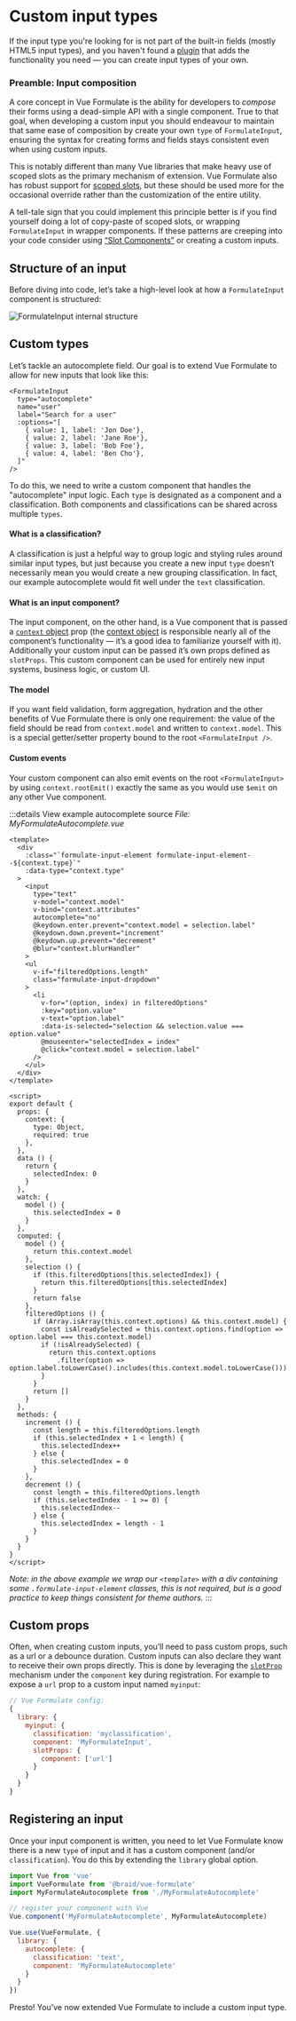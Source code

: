 # Custom input types

If the input type you're looking for is not part of the built-in fields (mostly
HTML5 input types), and you haven't found a [plugin](/guide/plugins) that adds
the functionality you need — you can create input types of your own.

### Preamble: Input composition

A core concept in Vue Formulate is the ability for developers to _compose_ their
forms using a dead-simple API with a single component. True to that goal, when
developing a custom input you should endeavour to maintain that same ease of
composition by create your own `type` of `FormulateInput`, ensuring the
syntax for creating forms and fields stays consistent even when using custom
inputs.

This is notably different than many Vue libraries that make heavy use of scoped
slots as the primary mechanism of extension. Vue Formulate also has robust
support for [scoped slots](/guide/inputs/slots/), but these should be used more
for the occasional override rather than the customization of the entire utility.

A tell-tale sign that you could implement this principle better is if you find
yourself doing a lot of copy-paste of scoped slots, or wrapping `FormulateInput`
in wrapper components. If these patterns are creeping into your code consider
using [“Slot Components”](/guide/inputs/slots/#slot-components) or creating a
custom inputs.

## Structure of an input

Before diving into code, let’s take a high-level look at how a
`FormulateInput` component is structured:

![FormulateInput internal structure](./structure.svg)

## Custom types

Let’s tackle an autocomplete field. Our goal is to extend Vue Formulate to allow
for new inputs that look like this:

```vue
<FormulateInput
  type="autocomplete"
  name="user"
  label="Search for a user"
  :options="[
    { value: 1, label: 'Jon Doe'},
    { value: 2, label: 'Jane Roe'},
    { value: 3, label: 'Bob Foe'},
    { value: 4, label: 'Ben Cho'},
  ]"
/>
```

To do this, we need to write a custom component that handles the "autocomplete"
input logic. Each `type` is designated as a component and a classification. Both
components and classifications can be shared across multiple `types`.

#### What is a classification?

A classification is just a helpful way to group logic and styling rules around
similar input types, but just because you create a new input `type` doesn’t
necessarily mean you would create a new grouping classification. In fact,
our example autocomplete would fit well under the `text` classification.

#### What is an input component?

The input component, on the other hand, is a Vue component that is passed a
[`context` object](/guide/inputs/#context-object) prop (the [context object](/guide/inputs/#context-object)
is responsible nearly all of the component’s functionality — it’s a good
idea to familiarize yourself with it). Additionally your custom input can be
passed it’s own props defined as `slotProps`. This custom component can be used
for entirely new input systems, business logic, or custom UI.

#### The model

If you want field validation, form aggregation, hydration and the other
benefits of Vue Formulate there is only one requirement: the value of the field
should be read from `context.model` and written to `context.model`. This is a
special getter/setter property bound to the root `<FormulateInput />`.

#### Custom events
Your custom component can also emit events on the root `<FormulateInput>` by
using `context.rootEmit()` exactly the same as you would use `$emit` on any
other Vue component.

:::details View example autocomplete source
_File: MyFormulateAutocomplete.vue_
```vue
<template>
  <div
    :class="`formulate-input-element formulate-input-element--${context.type}`"
    :data-type="context.type"
  >
    <input
      type="text"
      v-model="context.model"
      v-bind="context.attributes"
      autocomplete="no"
      @keydown.enter.prevent="context.model = selection.label"
      @keydown.down.prevent="increment"
      @keydown.up.prevent="decrement"
      @blur="context.blurHandler"
    >
    <ul
      v-if="filteredOptions.length"
      class="formulate-input-dropdown"
    >
      <li
        v-for="(option, index) in filteredOptions"
        :key="option.value"
        v-text="option.label"
        :data-is-selected="selection && selection.value === option.value"
        @mouseenter="selectedIndex = index"
        @click="context.model = selection.label"
      />
    </ul>
  </div>
</template>

<script>
export default {
  props: {
    context: {
      type: Object,
      required: true
    },
  },
  data () {
    return {
      selectedIndex: 0
    }
  },
  watch: {
    model () {
      this.selectedIndex = 0
    }
  },
  computed: {
    model () {
      return this.context.model
    },
    selection () {
      if (this.filteredOptions[this.selectedIndex]) {
        return this.filteredOptions[this.selectedIndex]
      }
      return false
    },
    filteredOptions () {
      if (Array.isArray(this.context.options) && this.context.model) {
        const isAlreadySelected = this.context.options.find(option => option.label === this.context.model)
        if (!isAlreadySelected) {
          return this.context.options
            .filter(option => option.label.toLowerCase().includes(this.context.model.toLowerCase()))
        }
      }
      return []
    }
  },
  methods: {
    increment () {
      const length = this.filteredOptions.length
      if (this.selectedIndex + 1 < length) {
        this.selectedIndex++
      } else {
        this.selectedIndex = 0
      }
    },
    decrement () {
      const length = this.filteredOptions.length
      if (this.selectedIndex - 1 >= 0) {
        this.selectedIndex--
      } else {
        this.selectedIndex = length - 1
      }
    }
  }
}
</script>

```
_Note: in the above example we wrap our `<template>` with a div containing some
`.formulate-input-element` classes, this is not required, but is a good practice
to keep things consistent for theme authors._
:::

## Custom props

Often, when creating custom inputs, you’ll need to pass custom props, such as a
url or a debounce duration. Custom inputs can also declare they want to receive
their own props directly. This is done by leveraging the [`slotProp`](https://vueformulate.com/guide/inputs/slots/#declaring-slot-props)
mechanism under the `component` key during registration. For example to expose a
`url` prop to a custom input named `myinput`:

```js
// Vue Formulate config:
{
  library: {
    myinput: {
      classification: 'myclassification',
      component: 'MyFormulateInput',
      slotProps: {
        component: ['url']
      }
    }
  }
}
```

## Registering an input

Once your input component is written, you need to let Vue Formulate know there
is a new `type` of input and it has a custom component (and/or `classification`).
You do this by extending the `library` global option.

```js
import Vue from 'vue'
import VueFormulate from '@braid/vue-formulate'
import MyFormulateAutocomplete from './MyFormulateAutocomplete'

// register your component with Vue
Vue.component('MyFormulateAutocomplete', MyFormulateAutocomplete)

Vue.use(VueFormulate, {
  library: {
    autocomplete: {
      classification: 'text',
      component: 'MyFormulateAutocomplete'
    }
  }
})
```

Presto! You’ve now extended Vue Formulate to include a custom input type.

<demo-custom-input />
